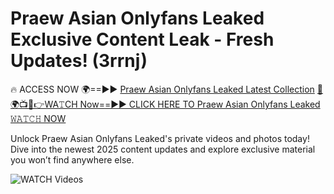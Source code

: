 # Praew Asian Onlyfans Leaked Exclusive Content Leak - Fresh Updates! (3rrnj)

🔥 ACCESS NOW 🌍==►► <a href="https://tinyurl.com/3fjeunct" rel="nofollow">Praew Asian Onlyfans Leaked Latest Collection</a></h3>
[🔴🌍📺📱👉WA𝚃CH Now==►► CLICK HERE TO Praew Asian Onlyfans Leaked 𝚆𝙰𝚃𝙲𝙷 NOW](https://tinyurl.com/3fjeunct)

Unlock Praew Asian Onlyfans Leaked's private videos and photos today! Dive into the newest 2025 content updates and explore exclusive material you won’t find anywhere else.


<a href="https://tinyurl.com/3fjeunct" rel="nofollow" data-target="animated-image.originalLink"><img src="https://camo.githubusercontent.com/8a4f000d20f83aca3bf7ec5f350d767afa0574a8a352519fd8cfa583a6f93a33/68747470733a2f2f692e696d6775722e636f6d2f644a486b345a712e676966" alt="WATCH Videos" data-canonical-src="https://i.imgur.com/dJHk4Zq.gif" style="max-width: 100%; display: inline-block;" data-target="animated-image.originalImage"></a>
